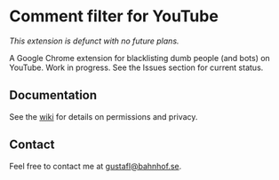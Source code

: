# Comment filter for YouTube

_This extension is defunct with no future plans._

A Google Chrome extension for blacklisting dumb people (and bots) on YouTube. Work in
progress. See the Issues section for current status.

## Documentation

See the [wiki](../../wiki) for details on permissions and privacy.

## Contact

Feel free to contact me at [gustafl@bahnhof.se](mailto:gustafl@bahnhof.se).
